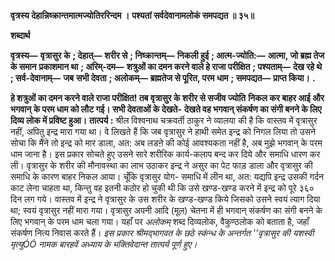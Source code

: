**वृत्रस्य देहान्निष्क्रान्तमात्मज्योतिररिन्दम ।** **पश्यतां सर्वदेवानामलोकं समपद्यत ॥ ३५॥** 

**शब्दार्थ** 

**वृत्रस्य—** **वृत्रासुर के** **; देहात्—** **शरीर से** **; निष्क्रान्तम्—** **निकली हुई** **; आत्म-ज्योति:—** **आत्मा, जो ब्रह्म तेज के समान** **प्रकाशमान था** **; अरिम्-दम—** **शत्रुओं का दमन करने वाले हे राजा परीक्षित** **; पश्यताम्—** **देख रहे थे** **; सर्व-देवानाम्—** **जब** **सभी देवता** **; अलोकम्—** **ब्रह्मतेज से पूरित, परम धाम** **; समपद्यत—** **प्राप्त किया।** **.** 

**हे शत्रुओं का दमन करने वाले राजा परीक्षित! तब वृत्रासुर के शरीर से सजीव ज्योति** **निकल कर बाहर आई और भगवान् के परम धाम को लौट गई। सभी देवताओं के देखते-** **देखते वह भगवान् संकर्षण का संगी बनने के लिए दिव्य लोक में प्रविष्ट हुआ।** **तात्पर्य :** श्रील विश्वनाथ चक्रवर्ती ठाकुर ने व्यालया की है कि वास्तव में वृत्रासुर नहीं, अपितु इन्द्र मारा गया था। वे लिखते हैं कि जब वृत्रासुर ने हाथी समेत इन्द्र को निगल लिया तो उसने सोचा कि मैंने तो इन्द्र को मार डाला, अत: अब लडऩे की कोई आवश्यकता नहीं है, अब मुझे भगवान् के परम धाम जाना है। इस प्रकार सोचते हुए उसने सारे शरीरिक कार्य-कलाप बन्द कर दिये और समाधि धारण कर ली। वृत्रासुर के शरीर की मौनावस्था का लाभ उठाकर इन्द्र ने असुर का पेट फाड़ डाला और वृत्रासुर की समाधि के कारण बाहर निकल आया। चूँकि वृत्रासुर योग- समाधि में लीन था, अत: यद्यपि इन्द्र उसकी गर्दन काट लेना चाहता था, किन्तु वह इतनी कठोर हो चुकी थी कि उसे खण्ड-खण्ड करने में इन्द्र को पूरे ३६० दिन लग गये। वास्तव में इन्द्र ने वृत्रासुर के उस शरीर के खण्ड-खण्ड किये जिसको उसने स्वयं त्याग दिया था; स्वयं वृत्रासुर नहीं मारा गया। वृत्रासुर अपनी आदि (मूल) चेतना में ही भगवान् संकर्षण का संगी बनने के लिए भगवान् के परम धाम चला गया। यहाँ पर *अलोकम्* शब्द दिव्यलोक, वैकुण्ठलोक को बताता है, जहाँ संकर्षण नित्य निवास करते हैं। *इस प्रकार श्रीमद्भागवत के छठे स्कंन्ध के अन्तर्गत ''वृत्रासुर की यशस्वी मृत्युÓÓ नामक* *बारहवें अध्याय के भक्तिवेदान्त तात्पर्य पूर्ण हुए।* 